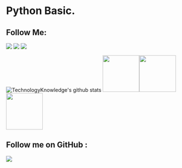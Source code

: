 # Python Basic.

## Follow Me:

[<img src="https://img.shields.io/badge/youtube-CE0000.svg?&style=for-the-badge&logo=youtube&logoColor=white" />](https://www.youtube.com/channel/UCjDJ0IwN3uCOzBnvYoDnesg/featured?view_as=subscriber) [<img src="https://img.shields.io/badge/linkedin-%230077B5.svg?&style=for-the-badge&logo=linkedin&logoColor=white" />](https://www.linkedin.com/in/technology-knowledge-963b291b0/)  [<img src = "https://img.shields.io/badge/twitter-3336FF.svg?&style=for-the-badge&logo=twitter&logoColor=white">](https://twitter.com/TechnologyKnow5)

![TechnologyKnowledge's github stats](https://github-readme-stats.vercel.app/api?username=TechnologyKnowledge&show_icons=true)
<img src="https://i.giphy.com/media/LMt9638dO8dftAjtco/200.webp" width="100"><img src="https://i.giphy.com/media/KzJkzjggfGN5Py6nkT/200.webp" width="100"><img src="https://i.giphy.com/media/IdyAQJVN2kVPNUrojM/200.webp" width="100">

## Follow me on GitHub :

[<img src="https://img.shields.io/badge/github-%2312100E.svg?&style=for-the-badge&logo=github&logoColor=white" />](https://github.com/TechnologyKnowledge?tab=repositories)



